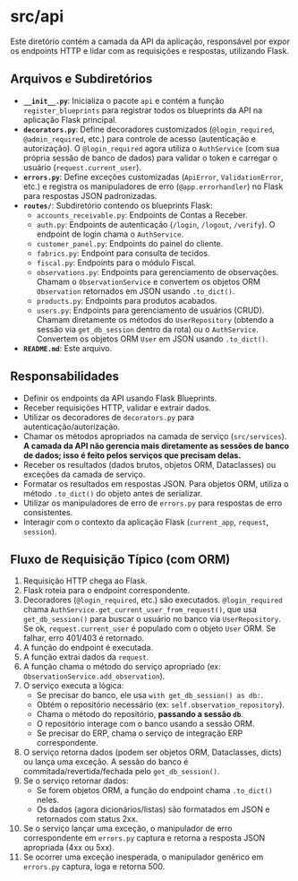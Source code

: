# src/api

Este diretório contém a camada da API da aplicação, responsável por expor os endpoints HTTP e lidar com as requisições e respostas, utilizando Flask.

## Arquivos e Subdiretórios

*   **`__init__.py`**: Inicializa o pacote `api` e contém a função `register_blueprints` para registrar todos os blueprints da API na aplicação Flask principal.
*   **`decorators.py`**: Define decoradores customizados (`@login_required`, `@admin_required`, etc.) para controle de acesso (autenticação e autorização). O `@login_required` agora utiliza o `AuthService` (com sua própria sessão de banco de dados) para validar o token e carregar o usuário (`request.current_user`).
*   **`errors.py`**: Define exceções customizadas (`ApiError`, `ValidationError`, etc.) e registra os manipuladores de erro (`@app.errorhandler`) no Flask para respostas JSON padronizadas.
*   **`routes/`**: Subdiretório contendo os blueprints Flask:
    *   `accounts_receivable.py`: Endpoints de Contas a Receber.
    *   `auth.py`: Endpoints de autenticação (`/login`, `/logout`, `/verify`). O endpoint de login chama o `AuthService`.
    *   `customer_panel.py`: Endpoints do painel do cliente.
    *   `fabrics.py`: Endpoint para consulta de tecidos.
    *   `fiscal.py`: Endpoints para o módulo Fiscal.
    *   `observations.py`: Endpoints para gerenciamento de observações. Chamam o `ObservationService` e convertem os objetos ORM `Observation` retornados em JSON usando `.to_dict()`.
    *   `products.py`: Endpoints para produtos acabados.
    *   `users.py`: Endpoints para gerenciamento de usuários (CRUD). Chamam diretamente os métodos do `UserRepository` (obtendo a sessão via `get_db_session` dentro da rota) ou o `AuthService`. Convertem os objetos ORM `User` em JSON usando `.to_dict()`.
*   **`README.md`**: Este arquivo.

## Responsabilidades

*   Definir os endpoints da API usando Flask Blueprints.
*   Receber requisições HTTP, validar e extrair dados.
*   Utilizar os decoradores de `decorators.py` para autenticação/autorização.
*   Chamar os métodos apropriados na camada de serviço (`src/services`). **A camada da API não gerencia mais diretamente as sessões de banco de dados; isso é feito pelos serviços que precisam delas.**
*   Receber os resultados (dados brutos, objetos ORM, Dataclasses) ou exceções da camada de serviço.
*   Formatar os resultados em respostas JSON. Para objetos ORM, utiliza o método `.to_dict()` do objeto antes de serializar.
*   Utilizar os manipuladores de erro de `errors.py` para respostas de erro consistentes.
*   Interagir com o contexto da aplicação Flask (`current_app`, `request`, `session`).

## Fluxo de Requisição Típico (com ORM)

1.  Requisição HTTP chega ao Flask.
2.  Flask roteia para o endpoint correspondente.
3.  Decoradores (`@login_required`, etc.) são executados. `@login_required` chama `AuthService.get_current_user_from_request()`, que usa `get_db_session()` para buscar o usuário no banco via `UserRepository`. Se ok, `request.current_user` é populado com o objeto `User` ORM. Se falhar, erro 401/403 é retornado.
4.  A função do endpoint é executada.
5.  A função extrai dados da `request`.
6.  A função chama o método do serviço apropriado (ex: `ObservationService.add_observation`).
7.  O serviço executa a lógica:
    *   Se precisar do banco, ele usa `with get_db_session() as db:`.
    *   Obtém o repositório necessário (ex: `self.observation_repository`).
    *   Chama o método do repositório, **passando a sessão `db`**.
    *   O repositório interage com o banco usando a sessão ORM.
    *   Se precisar do ERP, chama o serviço de integração ERP correspondente.
8.  O serviço retorna dados (podem ser objetos ORM, Dataclasses, dicts) ou lança uma exceção. A sessão do banco é commitada/revertida/fechada pelo `get_db_session()`.
9.  Se o serviço retornar dados:
    *   Se forem objetos ORM, a função do endpoint chama `.to_dict()` neles.
    *   Os dados (agora dicionários/listas) são formatados em JSON e retornados com status 2xx.
10. Se o serviço lançar uma exceção, o manipulador de erro correspondente em `errors.py` captura e retorna a resposta JSON apropriada (4xx ou 5xx).
11. Se ocorrer uma exceção inesperada, o manipulador genérico em `errors.py` captura, loga e retorna 500.